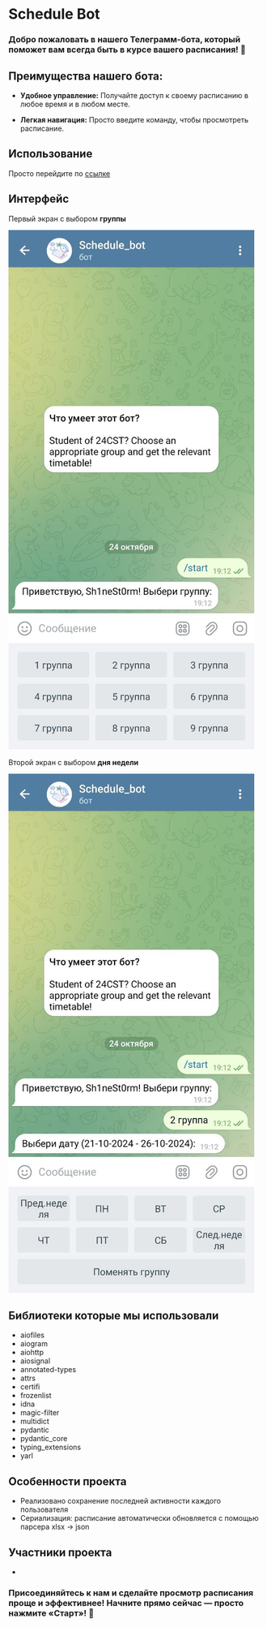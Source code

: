 # Schedule Bot

### Добро пожаловать в нашего Телеграмм-бота, который поможет вам всегда быть в курсе вашего расписания! 📅

## Преимущества нашего бота:
- **Удобное управление:** Получайте доступ к своему расписанию в любое время и в любом месте. 

- **Легкая навигация:** Просто введите команду, чтобы просмотреть расписание.

## Использование
Просто перейдите по [ссылке](https://t.me/Schedule_CST_bot)

## Интерфейс
Первый экран с выбором **группы**

![ ](https://github.com/Sh1neSt0rm/image/blob/master/photo_5247115538289779234_y.png)

Второй экран с выбором **дня недели**

![ ](https://github.com/Sh1neSt0rm/image/blob/master/photo_5247115538289779233_y.png)

## Библиотеки которые мы использовали
- aiofiles
- aiogram
- aiohttp
- aiosignal
- annotated-types
- attrs
- certifi
- frozenlist
- idna
- magic-filter
- multidict
- pydantic
- pydantic_core
- typing_extensions
- yarl

## Особенности проекта

- Реализовано сохранение последней активности каждого пользователя
- Сериализация: расписание автоматически обновляется с помощью парсера xlsx -> json

## Участники проекта

- 

### Присоединяйтесь к нам и сделайте просмотр расписания проще и эффективнее! Начните прямо сейчас — просто нажмите «Старт»! 🚀
